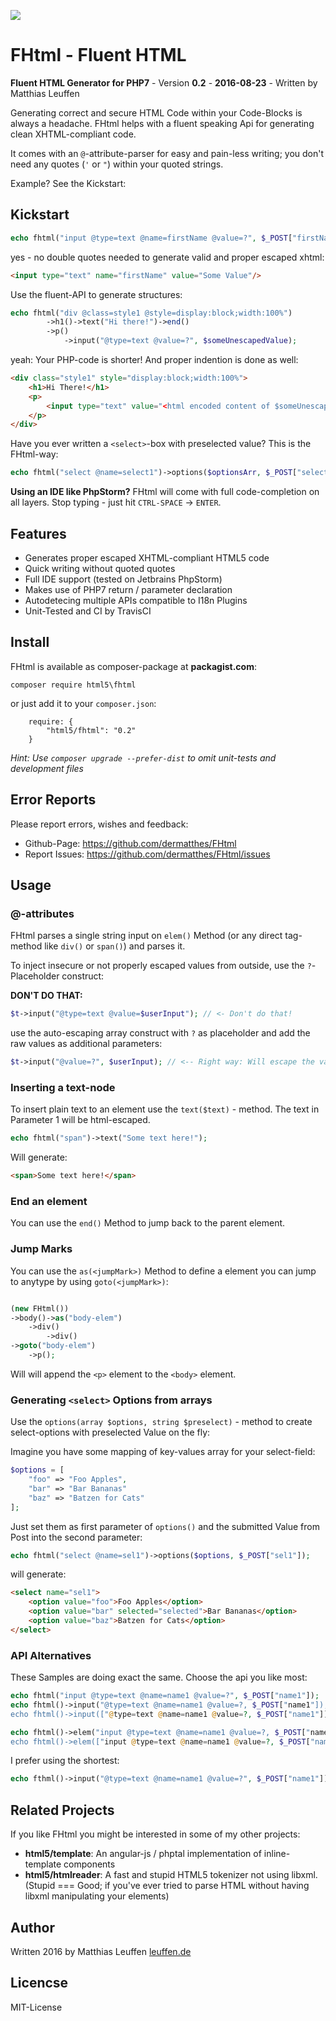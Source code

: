 [<img src="https://travis-ci.org/dermatthes/FHtml.svg">](https://travis-ci.org/dermatthes/FHtml)


# FHtml - Fluent HTML 

**Fluent HTML Generator for PHP7** - Version **0.2** - **2016-08-23** - Written by Matthias Leuffen

Generating correct and secure HTML Code within your Code-Blocks is
always a headache. FHtml helps with a fluent speaking Api for
generating clean XHTML-compliant code.

It comes with an `@`-attribute-parser for easy and pain-less writing; you don't
need any quotes (`'` or `"`) within your quoted strings.

Example? See the Kickstart:

## Kickstart

```php
echo fhtml("input @type=text @name=firstName @value=?", $_POST["firstName"]);
```

yes - no double quotes needed to generate valid and proper escaped xhtml: 

```html
<input type="text" name="firstName" value="Some Value"/>
```

Use the fluent-API to generate structures:

```php
echo fhtml("div @class=style1 @style=display:block;width:100%")
        ->h1()->text("Hi there!")->end()
        ->p()
            ->input("@type=text @value=?", $someUnescapedValue);
```

yeah: Your PHP-code is shorter! And proper indention is done as well:

```html
<div class="style1" style="display:block;width:100%">
    <h1>Hi There!</h1>
    <p>
        <input type="text" value="<html encoded content of $someUnescapedValue>"/>
    </p>
</div>
```
 
 
Have you ever written a `<select>`-box with preselected value? This is the FHtml-way:

```php
echo fhtml("select @name=select1")->options($optionsArr, $_POST["select1"]);
```
 
**Using an IDE like PhpStorm?** FHtml will come with full code-completion on
all layers. Stop typing - just hit `CTRL-SPACE` -> `ENTER`.
 
## Features

* Generates proper escaped XHTML-compliant HTML5 code
* Quick writing without quoted quotes
* Full IDE support (tested on Jetbrains PhpStorm)
* Makes use of PHP7 return / parameter declaration
* Autodetecing multiple APIs compatible to I18n Plugins 
* Unit-Tested and CI by TravisCI


## Install

FHtml is available as composer-package at **packagist.com**:

```
composer require html5\fhtml
```

or just add it to your `composer.json`:

```
    require: {
        "html5/fhtml": "0.2"
    }
```

_Hint: Use `composer upgrade --prefer-dist` to omit unit-tests and development files_

## Error Reports

Please report errors, wishes and feedback:
 
* Github-Page: https://github.com/dermatthes/FHtml
* Report Issues: https://github.com/dermatthes/FHtml/issues


## Usage

### @-attributes

FHtml parses a single string input on `elem()` Method (or any direct tag-method like `div()` or `span()`) and parses it.

To inject insecure or not properly escaped values from outside, use
the `?`-Placeholder construct:

**DON'T DO THAT:**
```php
$t->input("@type=text @value=$userInput"); // <- Don't do that!
```

use the auto-escaping array construct with `?` as placeholder and add the raw
values as additional parameters:

```php
$t->input("@value=?", $userInput); // <-- Right way: Will escape the value
```


### Inserting a text-node

To insert plain text to an element use the `text($text)` - method. 
The text in Parameter 1 will be html-escaped.

```php
echo fhtml("span")->text("Some text here!");
```

Will generate:

```html
<span>Some text here!</span>
```

### End an element

You can use the `end()` Method to jump back to the parent element.

### Jump Marks

You can use the `as(<jumpMark>)` Method to define a element you
can jump to anytype by using `goto(<jumpMark>)`:

```php

(new FHtml())
->body()->as("body-elem")
    ->div()
        ->div()
->goto("body-elem")
    ->p();
```
    
Will will append the `<p>` element to the `<body>` element.


### Generating `<select>` Options from arrays

Use the `options(array $options, string $preselect)` - method to create select-options with preselected
Value on the fly:

Imagine you have some mapping of key-values array for your select-field:
```php
$options = [
    "foo" => "Foo Apples",
    "bar" => "Bar Bananas"
    "baz" => "Batzen for Cats"
];
```

Just set them as first parameter of `options()` and the submitted Value
from Post into the second parameter:

```php
echo fhtml("select @name=sel1")->options($options, $_POST["sel1"]);
```

will generate:

```html
<select name="sel1">
    <option value="foo">Foo Apples</option>
    <option value="bar" selected="selected">Bar Bananas</option>
    <option value="baz">Batzen for Cats</option>
</select>
```

### API Alternatives

These Samples are doing exact the same. Choose the api you like most:

```php
echo fhtml("input @type=text @name=name1 @value=?", $_POST["name1"]);
echo fhtml()->input("@type=text @name=name1 @value=?, $_POST["name1"]);
echo fhtml()->input(["@type=text @name=name1 @value=?, $_POST["name1"]]);

echo fhtml()->elem("input @type=text @name=name1 @value=?, $_POST["name1"]);
echo fhtml()->elem(["input @type=text @name=name1 @value=?, $_POST["name1"]]);
```

I prefer using the shortest:

```php
echo fthml()->input("@type=text @name=name1 @value=?", $_POST["name1"]);
```

## Related Projects

If you like FHtml you might be interested in some of my other projects:

* **html5/template**: An angular-js / phptal implementation of inline-template components
* **html5/htmlreader**: A fast and stupid HTML5 tokenizer not using libxml. (Stupid === Good; if you've ever tried to parse HTML without having libxml manipulating your elements)  
 

## Author

Written 2016 by Matthias Leuffen [leuffen.de](http://leuffen.de)

## Licencse

MIT-License